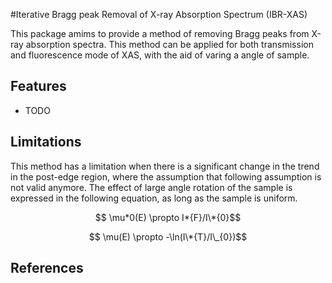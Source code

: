 #Iterative Bragg peak Removal of X-ray Absorption Spectrum (IBR-XAS)

This package amims to provide a method of removing Bragg peaks from X-ray absorption spectra.
This method can be applied for both transmission and fluorescence mode of XAS, with the aid of varing a angle of sample.

<!-- .. image:: https://img.shields.io/pypi/v/ibr_xas.svg -->
<!-- :target: https://pypi.python.org/pypi/ibr_xas -->
<!---->
<!-- .. image:: https://img.shields.io/travis/Ameyanagi/ibr_xas.svg -->
<!-- :target: https://travis-ci.com/Ameyanagi/ibr_xas -->
<!---->
<!-- .. image:: https://readthedocs.org/projects/ibr-xas/badge/?version=latest -->
<!-- :target: https://ibr-xas.readthedocs.io/en/latest/?version=latest -->
<!-- :alt: Documentation Status -->
<!---->

## Features

-   TODO

## Limitations

This method has a limitation when there is a significant change in the trend in the post-edge region, where the assumption that following assumption is not valid anymore.
The effect of large angle rotation of the sample is expressed in the following equation, as long as the sample is uniform.

$$ \mu*0(E) \propto I*{F}/I\*{0}$$

$$ \mu(E) \propto -\ln(I\*{T}/I\_{0})$$

## References
